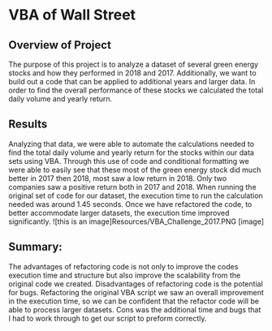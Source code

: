 # VBA of Wall Street

## Overview of Project 
The purpose of this project is to analyze a dataset of several green energy stocks and how they performed in 2018 and 2017. Additionally, we want to build out a code that can be applied to additional years and larger data. In order to find the overall performance of these stocks we calculated the total daily volume and yearly return. 

## Results 
Analyzing that data, we were able to automate the calculations needed to find the total daily volume and yearly return for the stocks within our data sets using VBA. Through this use of code and conditional formatting we were able to easily see that these most of the green energy stock did much better in 2017 then 2018, most saw a low return in 2018. Only two companies saw a positive return both in 2017 and 2018. 
When running the original set of code for our dataset, the execution time to run the calculation needed was around 1.45 seconds. Once we have refactored the code, to better accommodate larger datasets, the execution time improved significantly. 
![this is an image]Resources/VBA_Challenge_2017.PNG
[image]

## Summary: 
The advantages of refactoring code is not only to improve the codes execution time and structure but also improve the scalability from the original code we created. Disadvantages of refactoring code is the potential for bugs. Refactoring the original VBA script we saw an overall improvement in the execution time, so we can be confident that the refactor code will be able to process larger datasets. Cons was the additional time and bugs that I had to work through to get our script to preform correctly. 
